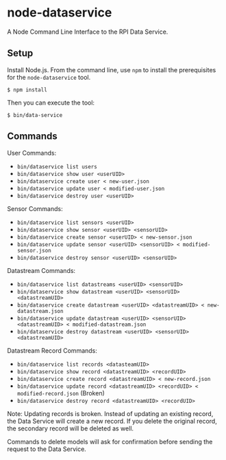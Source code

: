 # node-dataservice

A Node Command Line Interface to the RPI Data Service.

## Setup

Install Node.js. From the command line, use `npm` to install the prerequisites for the `node-dataservice` tool.

    $ npm install

Then you can execute the tool:

    $ bin/data-service

## Commands

User Commands:

* `bin/dataservice list users`
* `bin/dataservice show user <userUID>`
* `bin/dataservice create user < new-user.json`
* `bin/dataservice update user < modified-user.json`
* `bin/dataservice destroy user <userUID>`

Sensor Commands:

* `bin/dataservice list sensors <userUID>`
* `bin/dataservice show sensor <userUID> <sensorUID>`
* `bin/dataservice create sensor <userUID> < new-sensor.json`
* `bin/dataservice update sensor <userUID> <sensorUID> < modified-sensor.json`
* `bin/dataservice destroy sensor <userUID> <sensorUID>`

Datastream Commands:

* `bin/dataservice list datastreams <userUID> <sensorUID>`
* `bin/dataservice show datastream <userUID> <sensorUID> <datastreamUID>`
* `bin/dataservice create datastream <userUID> <datastreamUID> < new-datastream.json`
* `bin/dataservice update datastream <userUID> <sensorUID> <datastreamUID> < modified-datastream.json`
* `bin/dataservice destroy datastream <userUID> <sensorUID> <datastreamUID>`

Datastream Record Commands:

* `bin/dataservice list records <datasteamUID>`
* `bin/dataservice show record <datastreamUID> <recordUID>`
* `bin/dataservice create record <datastreamUID> < new-record.json`
* `bin/dataservice update record <datastreamUID> <recordUID> < modified-record.json` (Broken)
* `bin/dataservice destroy record <datastreamUID> <recordUID>`

Note: Updating records is broken. Instead of updating an existing record, the Data Service will create a new record. If you delete the original record, the secondary record will be deleted as well.

Commands to delete models will ask for confirmation before sending the request to the Data Service.
